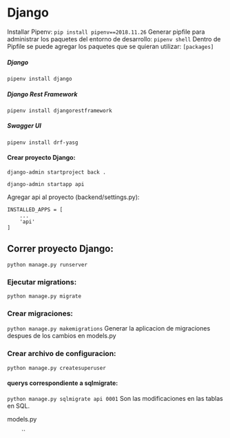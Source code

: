 # Django

Installar Pipenv:
`pip install pipenv==2018.11.26`
Generar pipfile para administrar los paquetes del entorno de desarrollo:
`pipenv shell`
Dentro de Pipfile se puede agregar los paquetes que se quieran utilizar:
`[packages]`


##### Django
`pipenv install django`
##### Django Rest Framework
`pipenv install djangorestframework`
##### Swagger UI
`pipenv install drf-yasg`


#### Crear proyecto Django:
`django-admin startproject back .`

`django-admin startapp api`

Agregar api al proyecto (backend/settings.py):
```
INSTALLED_APPS = [
    ...
    'api'
]
```

## Correr proyecto Django:
`python manage.py runserver`

### Ejecutar migrations:
`python manage.py migrate`

### Crear migraciones:
`python manage.py makemigrations`
Generar la aplicacion de migraciones despues de los cambios en models.py




### Crear archivo de configuracion:
`python manage.py createsuperuser`


#### querys correspondiente a sqlmigrate:
`python manage.py sqlmigrate api 0001`
Son las modificaciones en las tablas en SQL.



models.py     







``
``
``
``
``
``
``
